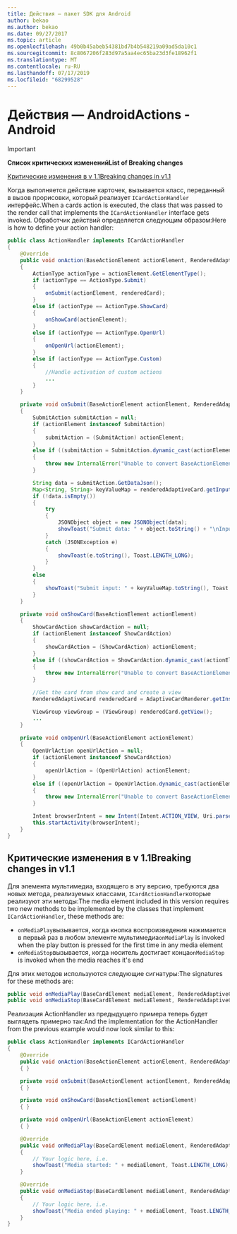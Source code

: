 ```yaml
---
title: Действия — пакет SDK для Android
author: bekao
ms.author: bekao
ms.date: 09/27/2017
ms.topic: article
ms.openlocfilehash: 49b0b45abeb54381bd7b4b548219a09ad5da10c1
ms.sourcegitcommit: 8c8067206f283d97a5aa4ec65ba23d3fe18962f1
ms.translationtype: MT
ms.contentlocale: ru-RU
ms.lasthandoff: 07/17/2019
ms.locfileid: "68299528"
---
```

# <a name="actions---android"></a><span data-ttu-id="c0256-102">Действия — Android</span><span class="sxs-lookup"><span data-stu-id="c0256-102">Actions - Android</span></span>

> [!IMPORTANT]
> <span data-ttu-id="c0256-103">**Список критических изменений**</span><span class="sxs-lookup"><span data-stu-id="c0256-103">**List of Breaking changes**</span></span>
> 
> [<span data-ttu-id="c0256-104">Критические изменения в v 1.1</span><span class="sxs-lookup"><span data-stu-id="c0256-104">Breaking changes in v1.1</span></span>](#breaking-changes-in-v11)
> 

<span data-ttu-id="c0256-105">Когда выполняется действие карточек, вызывается класс, переданный в вызов прорисовки, который реализует ```ICardActionHandler``` интерфейс.</span><span class="sxs-lookup"><span data-stu-id="c0256-105">When a cards action is executed, the class that was passed to the render call that implements the ```ICardActionHandler``` interface gets invoked.</span></span> <span data-ttu-id="c0256-106">Обработчик действий определяется следующим образом:</span><span class="sxs-lookup"><span data-stu-id="c0256-106">Here is how to define your action handler:</span></span>

```java
public class ActionHandler implements ICardActionHandler
{
    @Override
    public void onAction(BaseActionElement actionElement, RenderedAdaptiveCard renderedCard)
    {
        ActionType actionType = actionElement.GetElementType();
        if (actionType == ActionType.Submit)
        {
            onSubmit(actionElement, renderedCard);
        }
        else if (actionType == ActionType.ShowCard)
        {
            onShowCard(actionElement);
        }
        else if (actionType == ActionType.OpenUrl)
        {
            onOpenUrl(actionElement);
        }
        else if (actionType == ActionType.Custom)
        {
            //Handle activation of custom actions
            ...
        }
    }

    private void onSubmit(BaseActionElement actionElement, RenderedAdaptiveCard renderedAdaptiveCard)
    {
        SubmitAction submitAction = null;
        if (actionElement instanceof SubmitAction)
        {
            submitAction = (SubmitAction) actionElement;
        }
        else if ((submitAction = SubmitAction.dynamic_cast(actionElement)) == null)
        {
            throw new InternalError("Unable to convert BaseActionElement to ShowCardAction object model.");
        }

        String data = submitAction.GetDataJson();
        Map<String, String> keyValueMap = renderedAdaptiveCard.getInputs();
        if (!data.isEmpty())
        {
            try
            {
                JSONObject object = new JSONObject(data);
                showToast("Submit data: " + object.toString() + "\nInput: " + keyValueMap.toString(), Toast.LENGTH_LONG);
            }
            catch (JSONException e)
            {
                showToast(e.toString(), Toast.LENGTH_LONG);
            }
        }
        else
        {
            showToast("Submit input: " + keyValueMap.toString(), Toast.LENGTH_LONG);
        }
    }

    private void onShowCard(BaseActionElement actionElement)
    {
        ShowCardAction showCardAction = null;
        if (actionElement instanceof ShowCardAction)
        {
            showCardAction = (ShowCardAction) actionElement;
        }
        else if ((showCardAction = ShowCardAction.dynamic_cast(actionElement)) == null)
        {
            throw new InternalError("Unable to convert BaseActionElement to ShowCardAction object model.");
        }

        //Get the card from show card and create a view
        RenderedAdaptiveCard renderedCard = AdaptiveCardRenderer.getInstance().render(context, fragmentManager, showCardAction.GetCard(), cardActionHandler, hostConfig);

        ViewGroup viewGroup = (ViewGroup) renderedCard.getView();
        ...
    }

    private void onOpenUrl(BaseActionElement actionElement)
    {
        OpenUrlAction openUrlAction = null;
        if (actionElement instanceof ShowCardAction)
        {
            openUrlAction = (OpenUrlAction) actionElement;
        }
        else if ((openUrlAction = OpenUrlAction.dynamic_cast(actionElement)) == null)
        {
            throw new InternalError("Unable to convert BaseActionElement to ShowCardAction object model.");
        }

        Intent browserIntent = new Intent(Intent.ACTION_VIEW, Uri.parse(openUrlAction.GetUrl()));
        this.startActivity(browserIntent);
    }
}
```

## <a name="breaking-changes-in-v11"></a><span data-ttu-id="c0256-107">Критические изменения в v 1.1</span><span class="sxs-lookup"><span data-stu-id="c0256-107">Breaking changes in v1.1</span></span>

<span data-ttu-id="c0256-108">Для элемента мультимедиа, входящего в эту версию, требуются два новых метода, реализуемых классами, ```ICardActionHandler```которые реализуют эти методы:</span><span class="sxs-lookup"><span data-stu-id="c0256-108">The media element included in this version requires two new methods to be implemented by the classes that implement ```ICardActionHandler```, these methods are:</span></span>

* <span data-ttu-id="c0256-109">```onMediaPlay```вызывается, когда кнопка воспроизведения нажимается в первый раз в любом элементе мультимедиа</span><span class="sxs-lookup"><span data-stu-id="c0256-109">```onMediaPlay``` is invoked when the play button is pressed for the first time in any media element</span></span>
* <span data-ttu-id="c0256-110">```onMediaStop```вызывается, когда носитель достигает конца</span><span class="sxs-lookup"><span data-stu-id="c0256-110">```onMediaStop``` is invoked when the media reaches it's end</span></span>

<span data-ttu-id="c0256-111">Для этих методов используются следующие сигнатуры:</span><span class="sxs-lookup"><span data-stu-id="c0256-111">The signatures for these methods are:</span></span>

```java
public void onMediaPlay(BaseCardElement mediaElement, RenderedAdaptiveCard renderedAdaptiveCard)
public void onMediaStop(BaseCardElement mediaElement, RenderedAdaptiveCard renderedAdaptiveCard)
```

<span data-ttu-id="c0256-112">Реализация ActionHandler из предыдущего примера теперь будет выглядеть примерно так:</span><span class="sxs-lookup"><span data-stu-id="c0256-112">And the implementation for the ActionHandler from the previous example would now look similar to this:</span></span>

```java
public class ActionHandler implements ICardActionHandler
{
    @Override
    public void onAction(BaseActionElement actionElement, RenderedAdaptiveCard renderedCard)
    { }

    private void onSubmit(BaseActionElement actionElement, RenderedAdaptiveCard renderedAdaptiveCard) 
    { }

    private void onShowCard(BaseActionElement actionElement)
    { }

    private void onOpenUrl(BaseActionElement actionElement)
    { }

    @Override
    public void onMediaPlay(BaseCardElement mediaElement, RenderedAdaptiveCard renderedAdaptiveCard)
    {
        // Your logic here, i.e.
        showToast("Media started: " + mediaElement, Toast.LENGTH_LONG);
    }

    @Override
    public void onMediaStop(BaseCardElement mediaElement, RenderedAdaptiveCard renderedAdaptiveCard)
    {
        // Your logic here, i.e.
        showToast("Media ended playing: " + mediaElement, Toast.LENGTH_LONG);
    }
}
```
